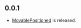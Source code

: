 ## 0.0.1

- [MovablePositioned](https://github.com/matsuob/movable_widget/blob/master/lib/movable_widget.dart) is released.
